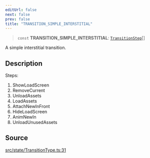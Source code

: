 ```yaml
---
editUrl: false
next: false
prev: false
title: "TRANSITION_SIMPLE_INTERSTITIAL"
---
```


> `const` **TRANSITION\_SIMPLE\_INTERSTITIAL**: [`TransitionStep`](/api/enumerations/transitionstep/)[]

A simple interstitial transition.

## Description

Steps:
1. ShowLoadScreen
2. RemoveCurrent
3. UnloadAssets
4. LoadAssets
5. AttachNewInFront
6. HideLoadScreen
7. AnimNewIn
8. UnloadUnusedAssets

## Source

[src/state/TransitionType.ts:31](https://github.com/relishinc/dill-pixel/blob/10f512f7f577ca5e74162827f11215b28df5ca97/src/state/TransitionType.ts#L31)
